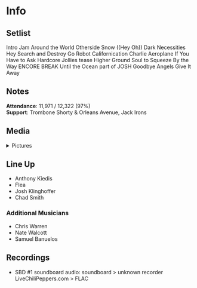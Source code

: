 # Info

## Setlist

Intro Jam
Around the World
Otherside
Snow ((Hey Oh))
Dark Necessities
Hey
Search and Destroy
Go Robot
Californication
Charlie
Aeroplane
If You Have to Ask
Hardcore Jollies tease
Higher Ground
Soul to Squeeze
By the Way
ENCORE BREAK
Until the Ocean part of JOSH
Goodbye Angels
Give It Away

## Notes

**Attendance**: 11,971 / 12,322 (97%)
<br>
**Support**: Trombone Shorty & Orleans Avenue, Jack Irons

## Media 

<details>
  <summary>Pictures</summary>
  <!--<img alt="Setlist" title="Setlist" src="_.jpg" height="200" />
  <img alt="Clipping" title="Clipping" src="_.jpg" height="200" />
  <img alt="Flyer" title="Flyer" src="_.jpg" height="200" />-->
</details>

## Line Up

* Anthony Kiedis
* Flea
* Josh Klinghoffer
* Chad Smith

### Additional Musicians

* Chris Warren  
* Nate Walcott  
* Samuel Banuelos

## Recordings

* SBD #1 soundboard audio: soundboard > unknown recorder LiveChiliPeppers.com > FLAC

